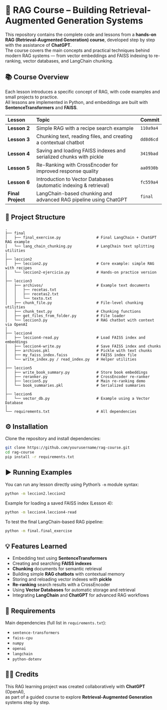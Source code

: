 # 🧠 RAG Course – Building Retrieval-Augmented Generation Systems

This repository contains the complete code and lessons from a **hands-on RAG (Retrieval-Augmented Generation) course**, developed step by step with the assistance of **ChatGPT**.  
The course covers the main concepts and practical techniques behind modern RAG systems — from vector embeddings and FAISS indexing to re-ranking, vector databases, and LangChain chunking.

## 📚 Course Overview

Each lesson introduces a specific concept of RAG, with code examples and small projects to practice.  
All lessons are implemented in Python, and embeddings are built with **SentenceTransformers** and **FAISS**.

| Lesson | Topic | Commit |
|:-------|:------|:-------|
| **Lesson 2** | Simple RAG with a recipe search example | `110a9a4` |
| **Lesson 3** | Chunking text, reading files, and creating a contextual chatbot | `dd8d6cd` |
| **Lesson 4** | Saving and loading FAISS indexes and serialized chunks with pickle | `3419bad` |
| **Lesson 5** | Re-Ranking with CrossEncoder for improved response quality | `aa0930b` |
| **Lesson 6** | Introduction to Vector Databases (automatic indexing & retrieval) | `fc559a4` |
| **Final Project** | LangChain-based chunking and advanced RAG pipeline using ChatGPT | `final` |

## 🧩 Project Structure

```
.
├── final
│   ├── final_exercise.py                # Final LangChain + ChatGPT RAG example
│   └── lang_chain_chunking.py           # LangChain text splitting utilities
│
├── leccion2
│   ├── leccion2.py                      # Core example: simple RAG with recipes
│   └── leccion2-ejercicio.py            # Hands-on practice version
│
├── leccion3
│   ├── archivos/                        # Example text documents
│   │   ├── recetas.txt
│   │   ├── recetas2.txt
│   │   └── texto.txt
│   ├── chunk_file.py                    # File-level chunking utilities
│   ├── chunk_text.py                    # Chunking functions
│   ├── get_files_from_folder.py         # File loader
│   └── leccion3.py                      # RAG chatbot with context via OpenAI
│
├── leccion4
│   ├── leccion4-read.py                 # Load FAISS index and embeddings
│   ├── leccion4-write.py                # Save FAISS index and chunks
│   ├── archivos.pkl                     # Pickle with text chunks
│   ├── my_faiss_index.faiss             # FAISS index file
│   └── write_index.py / read_index.py   # Helper utilities
│
├── leccion5
│   ├── write_book_summary.py            # Store book embeddings
│   ├── reranker.py                      # CrossEncoder re-ranker
│   ├── leccion5.py                      # Main re-ranking demo
│   └── book_summaries.pkl               # Serialized summaries
│
├── leccion6
│   └── vector_db.py                     # Example using a Vector Database
│
└── requirements.txt                     # All dependencies
```

## ⚙️ Installation

Clone the repository and install dependencies:

```bash
git clone https://github.com/yourusername/rag-course.git
cd rag-course
pip install -r requirements.txt
```

## ▶️ Running Examples

You can run any lesson directly using Python’s `-m` module syntax:

```bash
python -m leccion2.leccion2
```

Example for loading a saved FAISS index (Lesson 4):

```bash
python -m leccion4.leccion4-read
```

To test the final LangChain-based RAG pipeline:

```bash
python -m final.final_exercise
```

## 💡 Features Learned

- Embedding text using **SentenceTransformers**  
- Creating and searching **FAISS indexes**  
- **Chunking** documents for semantic retrieval  
- Building simple **RAG chatbots** with contextual memory  
- Storing and reloading vector indexes with **pickle**  
- **Re-ranking** search results with a CrossEncoder  
- Using **Vector Databases** for automatic storage and retrieval  
- Integrating **LangChain** and **ChatGPT** for advanced RAG workflows  

## 🧰 Requirements

Main dependencies (full list in `requirements.txt`):

- `sentence-transformers`
- `faiss-cpu`
- `numpy`
- `openai`
- `langchain`
- `python-dotenv`

## 🧑‍💻 Credits

This RAG learning project was created collaboratively with **ChatGPT** (OpenAI),  
as part of a guided course to explore **Retrieval-Augmented Generation** systems step by step.
